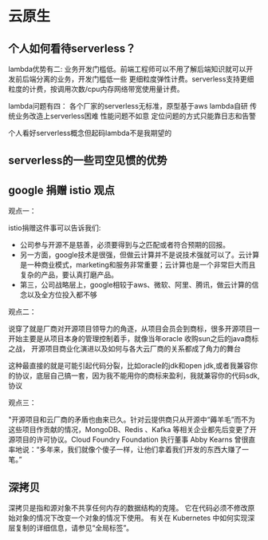 # 云原生

## 个人如何看待serverless？

lambda优势有二:
业务开发门槛低。前端工程师可以不用了解后端知识就可以开发前后端分离的业务，开发门槛低一些
更细粒度弹性计费。serverless支持更细粒度的计费，按调用次数/cpu内存网络带宽使用量计费。

lambda问题有四：
各个厂家的serverless无标准，原型基于aws lambda自研
传统业务改造上serverless困难
性能问题不如意
定位问题的方式只能靠日志和告警

个人看好serverless概念但起码lambda不是我期望的

## serverless的一些司空见惯的优势

## google 捐赠 istio 观点

观点一：

istio捐赠这件事可以告诉我们:
- 公司参与开源不是慈善，必须要得到与之匹配或者符合预期的回报。
- 另一方面，google技术是很强，但做云计算并不是说技术强就可以了。云计算是一种商业模式，marketing和服务非常重要；云计算也是一个非常巨大而且复杂的产品，要认真打磨产品。
- 第三，公司战略层上，google相较于aws、微软、阿里、腾讯，做云计算的信念以及全方位投入都不够

观点二：

说穿了就是厂商对开源项目领导力的角逐，从项目会员会到商标，很多开源项目一开始主要是从项目本身的管理控制着手，就像当年oracle 收购sun之后的java商标之战， 开源项目商业化演进以及如何与各大云厂商的关系都成了角力的舞台

这种最直接的就是可能引起代码分裂，比如oracle的jdk和open jdk,或者我兼容你的协议，底层自己搞一套，因为我不能用你的商标来盈利，我就兼容你的代码sdk, 协议

观点三：

"开源项目和云厂商的矛盾也由来已久。针对云提供商只从开源中“薅羊毛”而不为这些项目作贡献的情况，MongoDB、Redis 、Kafka 等相关企业都先后变更了开源项目的许可协议。Cloud Foundry Foundation 执行董事 Abby Kearns 曾很直率地说：“多年来，我们就像个傻子一样，让他们拿着我们开发的东西大赚了一笔。”

## 深拷贝

深拷贝是指和源对象不共享任何内存的数据结构的克隆。 它在代码必须不修改原始对象的情况下改变一个对象的情况下使用。 有关在 Kubernetes 中如何实现深层复制的详细信息，请参见“全局标签”。